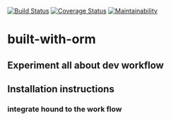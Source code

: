 [![Build Status](https://travis-ci.org/Fattylee/built-with-orm.svg?branch=master)](https://travis-ci.org/Fattylee/built-with-orm)
[![Coverage Status](https://coveralls.io/repos/github/Fattylee/built-with-orm/badge.svg?branch=master)](https://coveralls.io/github/Fattylee/built-with-orm?branch=master)
[![Maintainability](https://api.codeclimate.com/v1/badges/8901b27fdb336ff00bff/maintainability)](https://codeclimate.com/github/Fattylee/built-with-orm/maintainability)

# built-with-orm

## Experiment all about dev workflow

## Installation instructions

### integrate hound to the work flow
